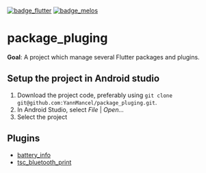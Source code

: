 [![badge_flutter]][link_flutter_release]
[![badge_melos]][link_melos]

# package_pluging
**Goal**: A project which manage several Flutter packages and plugins.

## Setup the project in Android studio
1. Download the project code, preferably using `git clone git@github.com:YannMancel/package_pluging.git`.
2. In Android Studio, select *File* | *Open...*
3. Select the project

## Plugins
* [battery_info][folder_battery_info]
* [tsc_bluetooth_print][folder_tsc_bluetooth_print]

[badge_flutter]: https://img.shields.io/badge/flutter-v3.24.0-blue?logo=flutter
[badge_melos]: https://img.shields.io/badge/maintained%20with-melos-f700ff.svg
[link_flutter_release]: https://docs.flutter.dev/development/tools/sdk/releases
[link_melos]: https://github.com/invertase/melos
[folder_battery_info]: projects/battery_info/README.md
[folder_tsc_bluetooth_print]: projects/tsc_bluetooth_print/README.md
